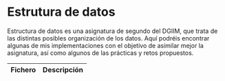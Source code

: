 # Estrutura de datos  
Estructura de datos es una asignatura de segundo del DGIIM, que trata  de las distintas posibles organización de los datos. 
Aquí podréis encontrar algunas de mis implementaciones con el objetivo de asimilar mejor la asignatura, así como algunos de las prácticas y retos propuestos. 

Fichero | Descripción  
--- | ---
